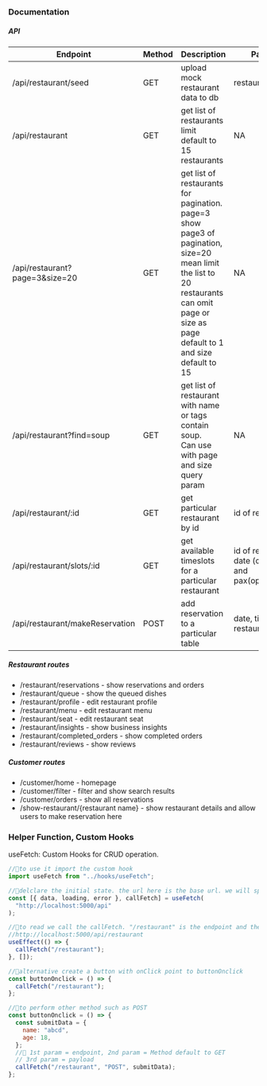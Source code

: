 ### Documentation

##### API

| Endpoint                       | Method | Description                                                                                                                                                                                         | Payload           |
| ------------------------------ | ------ | --------------------------------------------------------------------------------------------------------------------------------------------------------------------------------------------------- | ----------------- |
| /api/restaurant/seed           | GET    | upload mock restaurant data to db                                                                                                                                                                   | restaurantSeed.js |
| /api/restaurant                | GET    | get list of restaurants limit <br> default to 15 restaurants                                                                                                                                        | NA                |
| /api/restaurant?page=3&size=20 | GET    | get list of restaurants for pagination.<br>page=3 show page3 of pagination, <br>size=20 mean limit the list to 20 restaurants<br> can omit page or size as page default to 1 and size default to 15 | NA                |
| /api/restaurant?find=soup      | GET    | get list of restaurant with name or tags contain soup. <br>Can use with page and size query param                                                                                                   | NA                |
| /api/restaurant/:id            | GET    | get particular restaurant by id                                                                                                                                                                     | id of restaurant  |
| /api/restaurant/slots/:id      | GET    | get available timeslots for a particular restaurant                                                                                                                                                                     | id of restaurant, date (optional) and pax(optional)  |  
| /api/restaurant/makeReservation | POST    | add reservation to a particular table                                                                                                                                                                    | date, time, pax, restaurant id  |  

##### Restaurant routes

- /restaurant/reservations - show reservations and orders
- /restaurant/queue - show the queued dishes
- /restaurant/profile - edit restaurant profile
- /restaurant/menu - edit restaurant menu
- /restaurant/seat - edit restaurant seat
- /restaurant/insights - show business insights
- /restaurant/completed_orders - show completed orders
- /restaurant/reviews - show reviews

##### Customer routes

- /customer/home - homepage
- /customer/filter - filter and show search results
- /customer/orders - show all reservations
- /show-restaurant/{restaurant name} - show restaurant details and allow users to make reservation here

### Helper Function, Custom Hooks

useFetch: Custom Hooks for CRUD operation.

```javascript
//🌟to use it import the custom hook
import useFetch from "../hooks/useFetch";

//🌟delclare the initial state. the url here is the base url. we will specify the endpoint below.
const [{ data, loading, error }, callFetch] = useFetch(
  "http://localhost:5000/api"
);

//🌟to read we call the callFetch. "/restaurant" is the endpoint and the full url is
//http://localhost:5000/api/restaurant
useEffect(() => {
  callFetch("/restaurant");
}, []);

//🌟alternative create a button with onClick point to buttonOnclick
const buttonOnclick = () => {
  callFetch("/restaurant");
};

//🌟to perform other method such as POST
const buttonOnclick = () => {
  const submitData = {
    name: "abcd",
    age: 18,
  };
  //🌟 1st param = endpoint, 2nd param = Method default to GET
  // 3rd param = payload
  callFetch("/restaurant", "POST", submitData);
};
```

